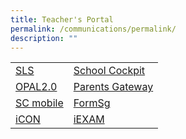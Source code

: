 ```yaml
---
title: Teacher's Portal
permalink: /communications/permalink/
description: ""
---
```

|  |  | 
| ----------| ---------- | 
| [SLS](https://vle.learning.moe.edu.sg/login) | [School Cockpit](https://schoolcockpit.moe.gov.sg/) |  
| [OPAL2.0](https://opal2.moe.edu.sg/) |[Parents Gateway](https://pg.moe.edu.sg/)|
|[SC mobile](https://scmobile.moe.edu.sg/)|[FormSg](https://form.gov.sg/)|
|[iCON](https://icon.moe.edu.sg/)|[iEXAM](https://iexams.moe.gov.sg/xe/login.do)|

